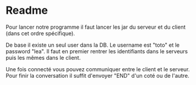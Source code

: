 # Readme
Pour lancer notre programme il faut lancer les jar du serveur et du client (dans cet ordre spécifique).

De base il existe un seul user dans la DB. Le username est "toto" et le password "lea".
Il faut en premier rentrer les identifiants dans le serveurs puis les mêmes dans le client.

Une fois connecté vous pouvez communiquer entre le client et le serveur. Pour finir la conversation il suffit d'envoyer "END" d'un coté ou de l'autre.